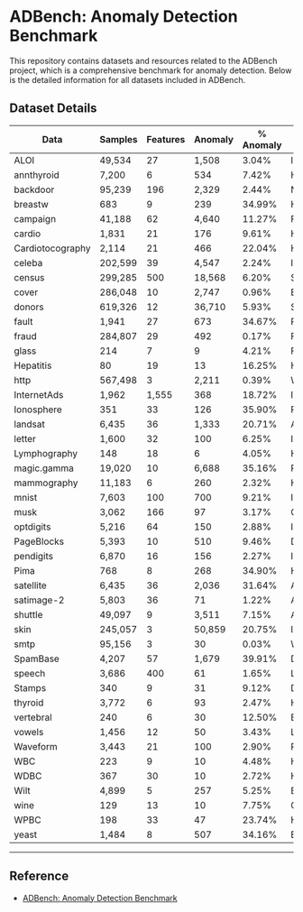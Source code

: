 # ADBench: Anomaly Detection Benchmark

This repository contains datasets and resources related to the ADBench project, which is a comprehensive benchmark for anomaly detection. Below is the detailed information for all datasets included in ADBench.

## Dataset Details

| Data                | Samples   | Features | Anomaly   | % Anomaly | Category      |
|---------------------|-----------|----------|-----------|-----------|---------------|
| ALOI               | 49,534    | 27       | 1,508     | 3.04%     | Image         |
| annthyroid         | 7,200     | 6        | 534       | 7.42%     | Healthcare    |
| backdoor           | 95,239    | 196      | 2,329     | 2.44%     | Network       |
| breastw            | 683       | 9        | 239       | 34.99%    | Healthcare    |
| campaign           | 41,188    | 62       | 4,640     | 11.27%    | Finance       |
| cardio             | 1,831     | 21       | 176       | 9.61%     | Healthcare    |
| Cardiotocography   | 2,114     | 21       | 466       | 22.04%    | Healthcare    |
| celeba             | 202,599   | 39       | 4,547     | 2.24%     | Image         |
| census             | 299,285   | 500      | 18,568    | 6.20%     | Sociology     |
| cover              | 286,048   | 10       | 2,747     | 0.96%     | Botany        |
| donors             | 619,326   | 12       | 36,710    | 5.93%     | Sociology     |
| fault              | 1,941     | 27       | 673       | 34.67%    | Physical      |
| fraud              | 284,807   | 29       | 492       | 0.17%     | Finance       |
| glass              | 214       | 7        | 9         | 4.21%     | Forensic      |
| Hepatitis          | 80        | 19       | 13        | 16.25%    | Healthcare    |
| http               | 567,498   | 3        | 2,211     | 0.39%     | Web           |
| InternetAds        | 1,962     | 1,555    | 368       | 18.72%    | Image         |
| Ionosphere         | 351       | 33       | 126       | 35.90%    | Physics       |
| landsat            | 6,435     | 36       | 1,333     | 20.71%    | Astronautics  |
| letter             | 1,600     | 32       | 100       | 6.25%     | Image         |
| Lymphography       | 148       | 18       | 6         | 4.05%     | Healthcare    |
| magic.gamma        | 19,020    | 10       | 6,688     | 35.16%    | Physics       |
| mammography        | 11,183    | 6        | 260       | 2.32%     | Healthcare    |
| mnist              | 7,603     | 100      | 700       | 9.21%     | Image         |
| musk               | 3,062     | 166      | 97        | 3.17%     | Chemistry     |
| optdigits          | 5,216     | 64       | 150       | 2.88%     | Image         |
| PageBlocks         | 5,393     | 10       | 510       | 9.46%     | Document      |
| pendigits          | 6,870     | 16       | 156       | 2.27%     | Image         |
| Pima               | 768       | 8        | 268       | 34.90%    | Healthcare    |
| satellite          | 6,435     | 36       | 2,036     | 31.64%    | Astronautics  |
| satimage-2         | 5,803     | 36       | 71        | 1.22%     | Astronautics  |
| shuttle            | 49,097    | 9        | 3,511     | 7.15%     | Astronautics  |
| skin               | 245,057   | 3        | 50,859    | 20.75%    | Image         |
| smtp               | 95,156    | 3        | 30        | 0.03%     | Web           |
| SpamBase           | 4,207     | 57       | 1,679     | 39.91%    | Document      |
| speech             | 3,686     | 400      | 61        | 1.65%     | Linguistics   |
| Stamps             | 340       | 9        | 31        | 9.12%     | Document      |
| thyroid            | 3,772     | 6        | 93        | 2.47%     | Healthcare    |
| vertebral          | 240       | 6        | 30        | 12.50%    | Biology       |
| vowels             | 1,456     | 12       | 50        | 3.43%     | Linguistics   |
| Waveform           | 3,443     | 21       | 100       | 2.90%     | Physics       |
| WBC                | 223       | 9        | 10        | 4.48%     | Healthcare    |
| WDBC               | 367       | 30       | 10        | 2.72%     | Healthcare    |
| Wilt               | 4,899     | 5        | 257       | 5.25%     | Botany        |
| wine               | 129       | 13       | 10        | 7.75%     | Chemistry     |
| WPBC               | 198       | 33       | 47        | 23.74%    | Healthcare    |
| yeast              | 1,484     | 8        | 507       | 34.16%    | Biology       |

---
## Reference
- [ADBench: Anomaly Detection Benchmark](https://arxiv.org/abs/2206.09426)
